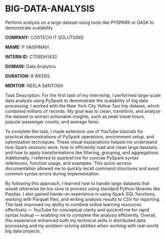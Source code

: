 # BIG-DATA-ANALYSIS
Perform analysis on a large dataset using tools like PYSPARK or DASK to demonstrate scalability

**COMPANY:** CODTECH IT SOLUTIONS

**MAME:** P VAISHNAVI

**INTERN ID:** CT08DH1432

**DOMAIN:** Data Analytics

**DURATION:** 8 WEEKS

**MENTOR:** NEELA SANTOSH

Task Description:
For the first task of my internship, I performed large-scale data analysis using PySpark to demonstrate the scalability of big data processing. I worked with the New York City Yellow Taxi trip dataset, which contained millions of records. My goal was to clean, transform, and analyze the dataset to extract actionable insights, such as peak travel hours, popular passenger counts, and average fares.

To complete the task, I made extensive use of YouTube tutorials for practical demonstrations of PySpark operations, environment setup, and optimization techniques. These visual explanations helped me understand how Spark sessions work, how to efficiently load and clean large datasets, and how to apply transformations like filtering, grouping, and aggregations. Additionally, I referred to quickref.me for concise PySpark syntax references, function usage, and examples. This quick-access documentation allowed me to quickly recall command structures and avoid common syntax errors during implementation.

By following this approach, I learned how to handle large datasets that would otherwise be too slow to process using standard Python libraries like Pandas. I also gained hands-on experience in using Spark SQL functions, working with Parquet files, and writing analysis results to CSV for reporting. The task improved my ability to combine online learning resources effectively — YouTube for conceptual clarity and quickref.me for rapid syntax lookup — enabling me to complete the analysis efficiently. Overall, this experience enhanced both my technical skills in distributed data processing and my problem-solving abilities when working with real-world big data projects.
